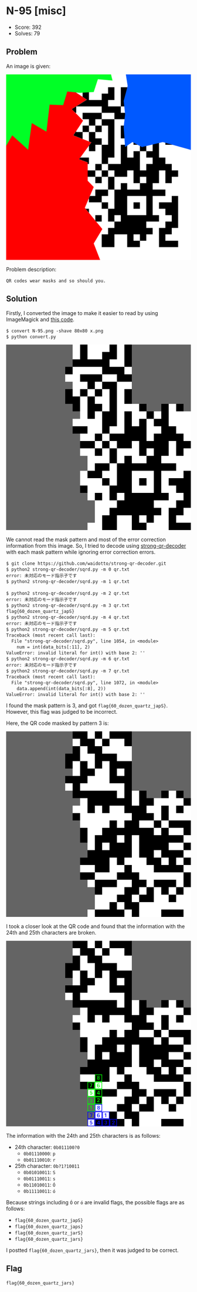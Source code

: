 # N-95 [misc]

- Score: 392
- Solves: 79

## Problem

An image is given:

![](N-95.png)

Problem description:

```
QR codes wear masks and so should you.
```

## Solution

Firstly, I converted the image to make it easier to read by using ImageMagick and [this code](convert.py).

```
$ convert N-95.png -shave 80x80 x.png
$ python convert.py
```

![](y.png)

We cannot read the mask pattern and most of the error correction information from this image. So, I tried to decode using [strong-qr-decoder](https://github.com/waidotto/strong-qr-decoder) with each mask pattern while ignoring error correction errors.

```
$ git clone https://github.com/waidotto/strong-qr-decoder.git
$ python2 strong-qr-decoder/sqrd.py -m 0 qr.txt
error: 未対応のモード指示子です
$ python2 strong-qr-decoder/sqrd.py -m 1 qr.txt

$ python2 strong-qr-decoder/sqrd.py -m 2 qr.txt
error: 未対応のモード指示子です
$ python2 strong-qr-decoder/sqrd.py -m 3 qr.txt
flag{60_dozen_quartz_japS}
$ python2 strong-qr-decoder/sqrd.py -m 4 qr.txt
error: 未対応のモード指示子です
$ python2 strong-qr-decoder/sqrd.py -m 5 qr.txt
Traceback (most recent call last):
  File "strong-qr-decoder/sqrd.py", line 1054, in <module>
    num = int(data_bits[:11], 2)
ValueError: invalid literal for int() with base 2: ''
$ python2 strong-qr-decoder/sqrd.py -m 6 qr.txt
error: 未対応のモード指示子です
$ python2 strong-qr-decoder/sqrd.py -m 7 qr.txt
Traceback (most recent call last):
  File "strong-qr-decoder/sqrd.py", line 1072, in <module>
    data.append(int(data_bits[:8], 2))
ValueError: invalid literal for int() with base 2: ''
```

I found the mask pattern is 3, and got `flag{60_dozen_quartz_japS}`. However, this flag was judged to be incorrect.

Here, the QR code masked by pattern 3 is:

![](pattern_3.png)

I took a closer look at the QR code and found that the information with the 24th and 25th characters are broken.

![](pattern_3_24-25th.png)

The information with the 24th and 25th characters is as follows:

- 24th character: `0b011100?0`
  - `0b01110000`: `p`
  - `0b01110010`: `r`
- 25th character: `0b?1?10011`
  - `0b01010011`: `S`
  - `0b01110011`: `s`
  - `0b11010011`: `Ó`
  - `0b11110011`: `ó`

Because strings including `Ó` or `ó` are invalid flags, the possible flags are as follows:

- `flag{60_dozen_quartz_japS}`
- `flag{60_dozen_quartz_japs}`
- `flag{60_dozen_quartz_jarS}`
- `flag{60_dozen_quartz_jars}`

I postted `flag{60_dozen_quartz_jars}`, then it was judged to be correct.

## Flag

`flag{60_dozen_quartz_jars}`
